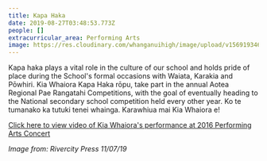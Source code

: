 ```yaml
---
title: Kapa Haka
date: 2019-08-27T03:48:53.773Z
people: []
extracurricular_area: Performing Arts
image: https://res.cloudinary.com/whanganuihigh/image/upload/v1569193467/Performing%20Arts/kapahaka.jpg
---
```

Kapa haka plays a vital role in the culture of our school and holds pride of place during the School's formal occasions with Waiata, Karakia and Pōwhiri. Kia Whaiora Kapa Haka rōpu, take part in the annual Aotea Regional Pae Rangatahi Competitions, with the goal of eventually heading to the National secondary school competition held every other year. Ko te tumanako ka tutuki tenei whainga. Karawhiua mai Kia Whaiora e!    


[Click here to view video of Kia Whaiora's performance at 2016 Performing Arts Concert](https://www.youtube.com/watch?v=9hkl_kPJFJw)

*Image from: Rivercity Press 11/07/19*
